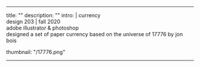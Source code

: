 ---

title: ""
description: ""
intro: |
 currency <br>
 design 203 | fall 2020 <br>
 adobe illustrator & photoshop <br>
 designed a set of paper currency based on the universe of 17776 by jon bois

thumbnail: "/17776.png"

---